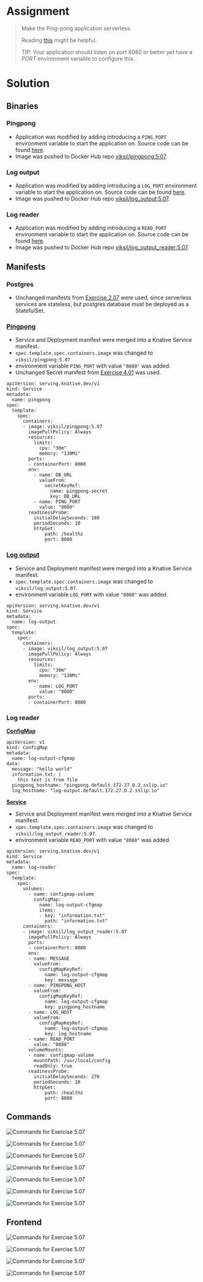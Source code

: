 # Assignment

> Make the Ping-pong application serverless.
> 
> Reading [this](https://knative.dev/docs/serving/convert-deployment-to-knative-service/) might be helpful.
> 
> TIP: Your application should listen on port 8080 or better yet have a *PORT* environment variable to configure this.

# Solution

## Binaries

### Pingpong

- Application was modified by adding introducing a `PING_PORT` environment variable to start the application on. 
Source code can be found [here](https://github.com/VikSil/DevOps_with_Kubernetes/tree/trunk/Part5/Exercise_5.07/app/pingpong).
- Image was pushed to Docker Hub repo [viksil/pingpong:5.07](https://hub.docker.com/r/viksil/pingpong/tags?name=5.07).

### Log output

- Application was modified by adding introducing a `LOG_PORT` environment variable to start the application on. 
Source code can be found [here](https://github.com/VikSil/DevOps_with_Kubernetes/tree/trunk/Part5/Exercise_5.07/app/log_output).
- Image was pushed to Docker Hub repo [viksil/log_output:5.07](https://hub.docker.com/r/viksil/log_output/tags?name=5.07).

### Log reader

- Application was modified by adding introducing a `READ_PORT` environment variable to start the application on. 
Source code can be found [here](https://github.com/VikSil/DevOps_with_Kubernetes/tree/trunk/Part5/Exercise_5.07/app/log_reader).
- Image was pushed to Docker Hub repo [viksil/log_output_reader:5.07](https://hub.docker.com/r/viksil/log_output_reader/tags?name=5.07).

## Manifests

### Postgres

- Unchanged manifests from [Exercise 2.07](https://github.com/VikSil/DevOps_with_Kubernetes/tree/trunk/Part2/Exercise_2.07) were used, since serverless services are stateless, but postgres database must be deployed as a StatefulSet.

### [Pingpong](https://github.com/VikSil/DevOps_with_Kubernetes/tree/trunk/Part5/Exercise_5.07/manifests/pingpong/service.yaml)

- Service and Deployment manifest were merged into a Knative Service manifest.
- `spec.template.spec.containers.image` was changed to `viksil/pingpong:5.07`
- environment variable `PING_PORT` with value `"8080"` was added.
- Unchanged Secret manifest from [Exercise 4.01](https://github.com/VikSil/DevOps_with_Kubernetes/tree/trunk/Part4/Exercise_4.01) was used.

```
apiVersion: serving.knative.dev/v1
kind: Service
metadata:
  name: pingpong
spec:
  template:
    spec:
      containers:
      - image: viksil/pingpong:5.07
        imagePullPolicy: Always
        resources:
          limits:
            cpu: "30m"
            memory: "130Mi"
        ports:
        - containerPort: 8080
        env:
          - name: DB_URL
            valueFrom:
              secretKeyRef:
                name: pingpong-secret
                key: DB_URL
          - name: PING_PORT
            value: "8080"
        readinessProbe:
          initialDelaySeconds: 180 
          periodSeconds: 10
          httpGet:
              path: /healthz
              port: 8080
```

### [Log output](https://github.com/VikSil/DevOps_with_Kubernetes/tree/trunk/Part5/Exercise_5.07/manifests/log_output/service.yaml)

- Service and Deployment manifest were merged into a Knative Service manifest.
- `spec.template.spec.containers.image` was changed to `viksil/log_output:5.07`.
- environment variable `LOG_PORT` with value `"8080"` was added.

```
apiVersion: serving.knative.dev/v1
kind: Service
metadata:
  name: log-output
spec:
  template:
    spec:
      containers:
      - image: viksil/log_output:5.07
        imagePullPolicy: Always
        resources:
          limits:
            cpu: "30m"
            memory: "130Mi"
        env:
          - name: LOG_PORT
            value: "8080"
        ports:
        - containerPort: 8080
```

### Log reader

[**ConfigMap**](https://github.com/VikSil/DevOps_with_Kubernetes/tree/trunk/Part5/Exercise_5.07/manifests/log_reader/configmap.yaml)

```
apiVersion: v1
kind: ConfigMap
metadata:
  name: log-output-cfgmap
data:
  message: "hello world"
  information.txt: |
    this text is from file
  pingpong_hostname: "pingpong.default.172.27.0.2.sslip.io"
  log_hostname: "log-output.default.172.27.0.2.sslip.io"
```

[**Service**](https://github.com/VikSil/DevOps_with_Kubernetes/tree/trunk/Part5/Exercise_5.07/manifests/log_reader/service.yaml)

- Service and Deployment manifest were merged into a Knative Service manifest.
- `spec.template.spec.containers.image` was changed to `viksil/log_output_reader:5.07`.
- environment variable `READ_PORT` with value `"8080"` was added.

```
apiVersion: serving.knative.dev/v1
kind: Service
metadata:
  name: log-reader
spec:
  template:
    spec:
      volumes:
        - name: configmap-volume
          configMap:
            name: log-output-cfgmap
            items:
            - key: "information.txt"
              path: "information.txt" 
      containers:
      - image: viksil/log_output_reader:5.07
        imagePullPolicy: Always
        ports:
        - containerPort: 8080
        env:
        - name: MESSAGE
          valueFrom:
            configMapKeyRef:
              name: log-output-cfgmap
              key: message
        - name: PINGPONG_HOST
          valueFrom:
            configMapKeyRef:
              name: log-output-cfgmap
              key: pingpong_hostname
        - name: LOG_HOST
          valueFrom:
            configMapKeyRef:
              name: log-output-cfgmap
              key: log_hostname
        - name: READ_PORT
          value: "8080"
        volumeMounts:
        - name: configmap-volume
          mountPath: /usr/local/config
          readOnly: true
        readinessProbe:
          initialDelaySeconds: 270
          periodSeconds: 10
          httpGet:
              path: /healthz
              port: 8080

```

## Commands

![Commands for Exercise 5.07](https://raw.githubusercontent.com/VikSil/DevOps_with_Kubernetes/refs/heads/trunk/Part5/Exercise_5.07/Exercise_5.07_commands.png)

![Commands for Exercise 5.07](https://raw.githubusercontent.com/VikSil/DevOps_with_Kubernetes/refs/heads/trunk/Part5/Exercise_5.07/Exercise_5.07_commands1.png)

![Commands for Exercise 5.07](https://raw.githubusercontent.com/VikSil/DevOps_with_Kubernetes/refs/heads/trunk/Part5/Exercise_5.07/Exercise_5.07_commands2.png)

![Commands for Exercise 5.07](https://raw.githubusercontent.com/VikSil/DevOps_with_Kubernetes/refs/heads/trunk/Part5/Exercise_5.07/Exercise_5.07_commands4.png)

![Commands for Exercise 5.07](https://raw.githubusercontent.com/VikSil/DevOps_with_Kubernetes/refs/heads/trunk/Part5/Exercise_5.07/Exercise_5.07_commands5.png)

![Commands for Exercise 5.07](https://raw.githubusercontent.com/VikSil/DevOps_with_Kubernetes/refs/heads/trunk/Part5/Exercise_5.07/Exercise_5.07_commands6.png)

![Commands for Exercise 5.07](https://raw.githubusercontent.com/VikSil/DevOps_with_Kubernetes/refs/heads/trunk/Part5/Exercise_5.07/Exercise_5.07_commands7.png)

## Frontend

![Commands for Exercise 5.07](https://raw.githubusercontent.com/VikSil/DevOps_with_Kubernetes/refs/heads/trunk/Part5/Exercise_5.07/Exercise_5.07_frontend.png)

![Commands for Exercise 5.07](https://raw.githubusercontent.com/VikSil/DevOps_with_Kubernetes/refs/heads/trunk/Part5/Exercise_5.07/Exercise_5.07_frontend2.png)

![Commands for Exercise 5.07](https://raw.githubusercontent.com/VikSil/DevOps_with_Kubernetes/refs/heads/trunk/Part5/Exercise_5.07/Exercise_5.07_frontend3.png)

![Commands for Exercise 5.07](https://raw.githubusercontent.com/VikSil/DevOps_with_Kubernetes/refs/heads/trunk/Part5/Exercise_5.07/Exercise_5.07_frontend4.png)